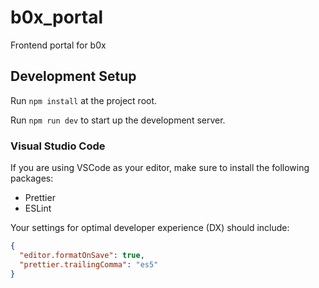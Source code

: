 # b0x_portal

Frontend portal for b0x

## Development Setup

Run `npm install` at the project root.

Run `npm run dev` to start up the development server.

### Visual Studio Code

If you are using VSCode as your editor, make sure to install the following packages:

* Prettier
* ESLint

Your settings for optimal developer experience (DX) should include:

```json
{
  "editor.formatOnSave": true,
  "prettier.trailingComma": "es5"
}
```

